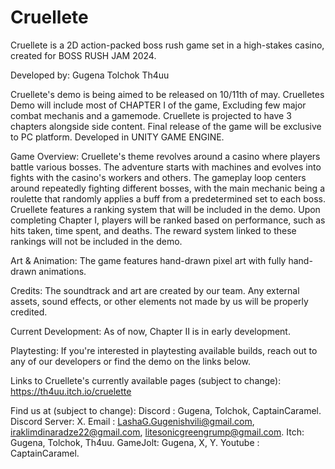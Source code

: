 # Cruellete
Cruellete is a 2D action-packed boss rush game set in a high-stakes casino, created for BOSS RUSH JAM 2024.

Developed by: 
Gugena 
Tolchok 
Th4uu

Cruellete's demo is being aimed to be released on 10/11th of may. Cruelletes Demo will include most of CHAPTER I of the game, Excluding few major combat mechanis and a gamemode. Cruellete is projected to have 3 chapters alongside side content. Final release of the game will be exclusive to PC platform. Developed in UNITY GAME ENGINE.

Game Overview: 
Cruellete's theme revolves around a casino where players battle various bosses. The adventure starts with machines and evolves into fights with the casino's workers and others. The gameplay loop centers around repeatedly fighting different bosses, with the main mechanic being a roulette that randomly applies a buff from a predetermined set to each boss. Cruellete features a ranking system that will be included in the demo. Upon completing Chapter I, players will be ranked based on performance, such as hits taken, time spent, and deaths. The reward system linked to these rankings will not be included in the demo.

Art & Animation: 
The game features hand-drawn pixel art with fully hand-drawn animations.

Credits: 
The soundtrack and art are created by our team. Any external assets, sound effects, or other elements not made by us will be properly credited.

Current Development: 
As of now, Chapter II is in early development.

Playtesting: 
If you're interested in playtesting available builds, reach out to any of our developers or find the demo on the links below.

Links to Cruellete's currently available pages (subject to change): 
https://th4uu.itch.io/cruelette

Find us at (subject to change): 
Discord : Gugena, Tolchok, CaptainCaramel. 
Discord Server: X. 
Email : LashaG.Gugenishvili@gmail.com, iraklimdinaradze22@gmail.com, litesonicgreengrump@gmail.com.
Itch: Gugena, Tolchok, Th4uu. 
GameJolt: Gugena, X, Y. 
Youtube : CaptainCaramel.
